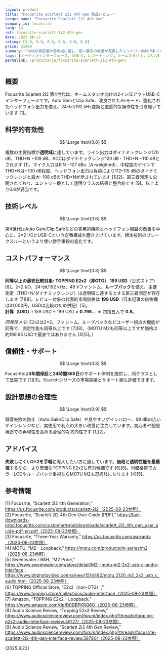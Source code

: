 ```yaml
---
layout: product
title: "Focusrite Scarlett 2i2 4th Gen 製品レビュー"
target_name: "Focusrite Scarlett 2i2 4th Gen"
company_id: focusrite
lang: ja
ref: focusrite-scarlett-2i2-4th-gen
date: 2025-08-23
rating: [3.9, 0.8, 0.6, 0.8, 0.8, 0.9]
price: 31000
summary: "中核の測定値が透明域に達し、使い勝手の改善が充実したエントリー向けUSB-CオーディオIFです"
tags: [オーディオインターフェース, USB-C, レコーディング, ホームスタジオ, 2入力]
permalink: /products/ja/focusrite-scarlett-2i2-4th-gen/
---
```


## 概要

Focusrite Scarlett 2i2 第4世代は、ホームスタジオ向けの2イン/2アウトUSB-Cインターフェースです。Auto GainとClip Safe、改良されたAirモード、強化されたヘッドフォン出力を備え、24-bit/192 kHz変換と直感的な操作性を引き継いでいます [1]。

## 科学的有効性

$$ \Large \text{0.8} $$

複数の主要指標が**透明域**に達しています。ライン出力はダイナミックレンジ120 dB、THD+N −109 dB、ADCはダイナミックレンジ120 dB・THD+N −110 dBとされます [1]。マイク入力はEIN −127 dBu（A-weighted）、中程度のゲインでTHD+Nは−100 dB程度、ヘッドフォン出力は負荷により112–115 dBのダイナミックレンジと最大−108 dBのTHD+Nが示されています [1][2]。第三者測定も公開されており、エントリー機として透明クラスの結果と整合的です [9]。以上より0.8が妥当です。

## 技術レベル

$$ \Large \text{0.6} $$

第4世代はAuto Gain/Clip Safeなどの実用的機能とヘッドフォン回路の改善を中心に、2×2 I/OとUSB-Cという定番構成を磨き上げています。根本技術のブレークスルーというより使い勝手重視の進化です。

## コストパフォーマンス

$$ \Large \text{0.8} $$

**同等以上の最安比較対象:** **TOPPING E2x2（非OTG）** **159 USD**（公式ストア）[6]。2×2 I/O、24-bit/192 kHz、48 Vファントム、**ループバック**を備え、主要測定（THD+N/ダイナミックレンジ）は透明域に達するとする第三者測定が存在します [7][8]。レビュー対象の代表的市場価格は **199 USD**（日本記事の価格欄は31,000円。USDは比較のため併記）[5]。  
**計算（USD）:** 159 USD ÷ 199 USD = **0.798…** ⇒ 四捨五入で **0.8**。

*同等性メモ:* E2x2は2×2、ファントム、ループバックなどユーザー視点の機能が同等で、測定性能も同等以上です [7][8]。（MOTU M2も同等以上ですが価格は約199.95 USDで最安ではありません [4][5]。）

## 信頼性・サポート

$$ \Large \text{0.8} $$

Focusriteは**3年間保証**と**24時間365日**のサポート体制を提供し、同クラスとして堅実です [1][3]。Scarlettシリーズの市場実績とサポート網も評価できます。

## 設計思想の合理性

$$ \Large \text{0.9} $$

録音失敗の防止（Auto Gain/Clip Safe）や見やすいゲインハロー、69 dBの広いゲインレンジなど、実使用で利点の大きい改善に注力しています。初心者や配信用途での再現性を高める合理的な方向性です [1][2]。

## アドバイス

**失敗しにくい2×2を手軽に**導入したい方に適しています。**価格と透明性能を最重視**するなら、より安価なTOPPING E2x2も有力候補です [6][8]。同価格帯でカラーLCDやループバック重視ならMOTU M2も選択肢になります [4][5]。

## 参考情報

[1] Focusrite, “Scarlett 2i2 4th Generation,” https://us.focusrite.com/products/scarlett-2i2（2025-08-23参照）  
[2] Focusrite, “Scarlett 2i2 4th Gen User Guide (PDF),” https://fael-downloads-prod.focusrite.com/customer/prod/downloads/scarlett_2i2_4th_gen_user_guide-pdf-en.pdf（2025-08-23参照）  
[3] Focusrite, “Three-Year Warranty,” https://us.focusrite.com/warranty（2025-08-23参照）  
[4] MOTU, “M2 – Loopback,” https://motu.com/products/m-series/m2（2025-08-23参照）  
[5] Sweetwater / B&H, “M2 Price,” https://www.sweetwater.com/store/detail/M2--motu-m2-2x2-usb-c-audio-interface ; https://www.bhphotovideo.com/a/new/1514482/motu_3120_m2_2x2_usb_c_audio.html（2025-08-23参照）  
[6] TOPPING Official Store, “E2x2（non-OTG）,” https://www.topping.store/collections/audio-interface（2025-08-23参照）  
[7] Amazon, “TOPPING E2x2 – Loopback,” https://www.amazon.com/dp/B0DBPKRQ6G（2025-08-23参照）  
[8] Audio Science Review, “Topping E2x2 Review,” https://www.audiosciencereview.com/forum/index.php?threads/topping-e2x2-audio-interface-review.49127/（2025-08-23参照）  
[9] Audio Science Review, “Scarlett 2i2 4th Gen Review,” https://www.audiosciencereview.com/forum/index.php?threads/focusrite-scarlett-2i2-4th-gen-interface-review.58790/（2025-08-23参照）

(2025.8.23)


